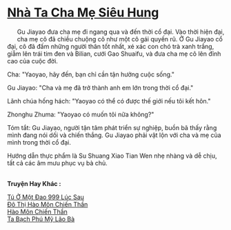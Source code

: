 <a href="https://truyentiki.com/nha-ta-cha-me-sieu-hung.33540/" title="Nhà Ta Cha Mẹ Siêu Hung"><h1>Nhà Ta Cha Mẹ Siêu Hung</h1></a><div style="display:table"><img align="right" style="float: left; padding: 10px;" src="https://truyentiki.com/images/story/200x260/33540.jpg" alt="">Gu Jiayao đưa cha mẹ đi ngang qua và đến thời cổ đại. Vào thời hiện đại, cha mẹ cô đã chiều chuộng cô như một cô gái quyến rũ. Ở Gu Jiayao cổ đại, cô đã đấm những người thân tốt nhất, xé xác con chó trà xanh trắng, giẫm lên trái tim đen và Bilian, cưới Gao Shuaifu, và đưa cha mẹ cô lên đỉnh cao của cuộc đời. <p></p> Cha: "Yaoyao, hãy đến, bạn chỉ cần tận hưởng cuộc sống." <p></p> Gu Jiayao: "Cha và mẹ đã trở thành anh em lớn trong thời cổ đại." <p></p> Lãnh chúa hống hách: "Yaoyao có thể có được thế giới nếu tôi kết hôn." <p></p> Zhonghu Zhuma: "Yaoyao có muốn tôi nữa không?" <p></p> Tóm tắt: Gu Jiayao, người tận tâm phát triển sự nghiệp, buồn bã thấy rằng mình đang nói dối và chiến thắng. Gu Jiayao phải vật lộn với cha và mẹ của mình trong thời cổ đại. <p></p> Hướng dẫn thực phẩm là Su Shuang Xiao Tian Wen nhẹ nhàng và dễ chịu, tất cả các âm mưu phục vụ bà chủ.</div><p><br><b>Truyện Hay Khác :</b></p><a href="https://truyentiki.com/tu-o-mot-dao-999-luc-sau.33539/" alt="Tú Ở Một Đao 999 Lúc Sau">Tú Ở Một Đao 999 Lúc Sau</a><br/><a href="https://github.com/nownovels/top500/tree/master/truyenhay/33733/" alt="Đô Thị Hào Môn Chiến Thần">Đô Thị Hào Môn Chiến Thần</a><br/><a href="https://github.com/nownovels/top500/tree/master/truyenhay/33628/" alt="Hào Môn Chiến Thần">Hào Môn Chiến Thần</a><br/><a href="https://github.com/nownovels/top500/tree/master/truyenhay/33709/" alt="Ta Bạch Phú Mỹ Lão Bà">Ta Bạch Phú Mỹ Lão Bà</a><br/>